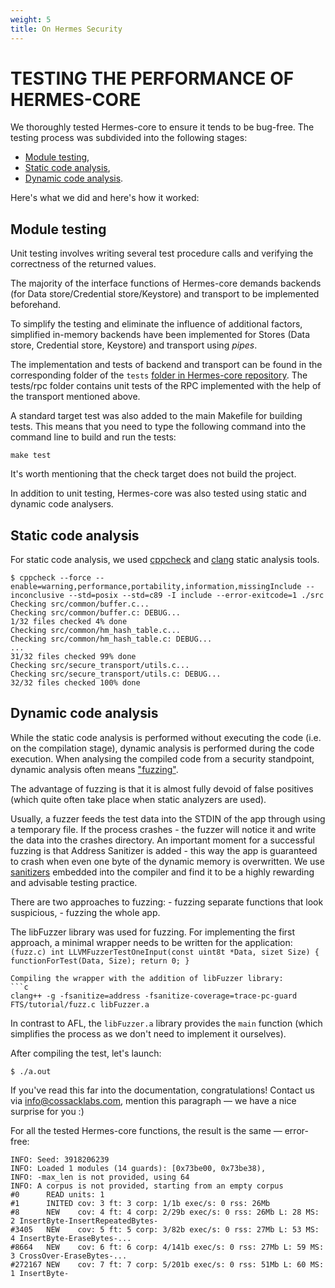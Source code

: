 ```yaml
---
weight: 5
title: On Hermes Security
---
```


# TESTING THE PERFORMANCE OF HERMES-CORE

We thoroughly tested Hermes-core to ensure it tends to be bug-free.
The testing process was subdivided into the following stages:

* [Module testing](https://docs.cossacklabs.com/pages/testing-hermes-core/#module-testing),
* [Static code analysis](https://docs.cossacklabs.com/pages/testing-hermes-core/#static-code-analysis),
* [Dynamic code analysis](https://docs.cossacklabs.com/pages/testing-hermes-core/#dynamic-code-analysis).

Here's what we did and here's how it worked:

## Module testing

Unit testing involves writing several test procedure calls and verifying the correctness of the returned values.

The majority of the interface functions of Hermes-core demands backends (for Data store/Credential store/Keystore) and transport to be implemented beforehand.

To simplify the testing and eliminate the influence of additional factors, simplified in-memory backends have been implemented for Stores (Data store, Credential store, Keystore) and transport using *pipes*.

The implementation and tests of backend and transport can be found in the corresponding folder of the `tests` [folder in Hermes-core repository](https://github.com/cossacklabs/hermes-core/tree/master/tests). The tests/rpc folder contains unit tests of the RPC implemented with the help of the transport mentioned above.

A standard target test was also added to the main Makefile for building tests. This means that you need to type the following command into the command line to build and run the tests:

```
make test
```

It's worth mentioning that the check target does not build the project.

In addition to unit testing, Hermes-core was also tested using static and dynamic code analysers.

## Static code analysis

For static code analysis, we used [cppcheck](http://cppcheck.sourceforge.net/) and [clang](https://clang.llvm.org/) static analysis tools.

```
$ cppcheck --force --enable=warning,performance,portability,information,missingInclude --inconclusive --std=posix --std=c89 -I include --error-exitcode=1 ./src
Checking src/common/buffer.c...
Checking src/common/buffer.c: DEBUG...
1/32 files checked 4% done
Checking src/common/hm_hash_table.c...
Checking src/common/hm_hash_table.c: DEBUG...
...
31/32 files checked 99% done
Checking src/secure_transport/utils.c...
Checking src/secure_transport/utils.c: DEBUG...
32/32 files checked 100% done
```

## Dynamic code analysis

While the static code analysis is performed without executing the code (i.e. on the compilation stage), dynamic analysis is performed during the code execution. When analysing the compiled code from a security standpoint, dynamic analysis often means ["fuzzing"](https://en.wikipedia.org/wiki/Fuzzing).

The advantage of fuzzing is that it is almost fully devoid of false positives (which quite often take place when static analyzers are used).

Usually, a fuzzer feeds the test data into the STDIN of the app through using a temporary file. If the process crashes - the fuzzer will notice it and write the data into the crashes directory. An important moment for a successful fuzzing is that Address Sanitizer is added - this way the app is guaranteed to crash when even one byte of the dynamic memory is overwritten. We use [sanitizers](https://github.com/google/sanitizers) embedded into the compiler and find it to be a highly rewarding and advisable testing practice.

There are two approaches to fuzzing: - fuzzing separate functions that look suspicious, - fuzzing the whole app.

The libFuzzer library was used for fuzzing. For implementing the first approach, a minimal wrapper needs to be written for the application:
```(fuzz.c) int LLVMFuzzerTestOneInput(const uint8t *Data, sizet Size) { functionForTest(Data, Size); return 0; }```

```
Compiling the wrapper with the addition of libFuzzer library:
```c
clang++ -g -fsanitize=address -fsanitize-coverage=trace-pc-guard FTS/tutorial/fuzz.c libFuzzer.a
```

In contrast to AFL, the `libFuzzer.a` library provides the `main` function (which simplifies the process as we don't need to implement it ourselves).

After compiling the test, let's launch:

```
$ ./a.out
```

If you've read this far into the documentation, congratulations! Contact us via [info@cossacklabs.com](mailto:info@cossacklabs.com), mention this paragraph — we have a nice surprise for you :)

For all the tested Hermes-core functions, the result is the same — error-free:

```
INFO: Seed: 3918206239
INFO: Loaded 1 modules (14 guards): [0x73be00, 0x73be38),
INFO: -max_len is not provided, using 64
INFO: A corpus is not provided, starting from an empty corpus
#0      READ units: 1
#1      INITED cov: 3 ft: 3 corp: 1/1b exec/s: 0 rss: 26Mb
#8      NEW    cov: 4 ft: 4 corp: 2/29b exec/s: 0 rss: 26Mb L: 28 MS: 2 InsertByte-InsertRepeatedBytes-
#3405   NEW    cov: 5 ft: 5 corp: 3/82b exec/s: 0 rss: 27Mb L: 53 MS: 4 InsertByte-EraseBytes-...
#8664   NEW    cov: 6 ft: 6 corp: 4/141b exec/s: 0 rss: 27Mb L: 59 MS: 3 CrossOver-EraseBytes-...
#272167 NEW    cov: 7 ft: 7 corp: 5/201b exec/s: 0 rss: 51Mb L: 60 MS: 1 InsertByte-
```